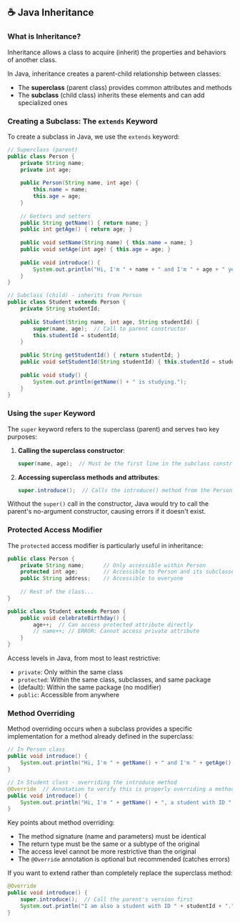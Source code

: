 ## ☕ Java Inheritance

### What is Inheritance?

Inheritance allows a class to acquire (inherit) the properties and behaviors of another class.

In Java, inheritance creates a parent-child relationship between classes:
- The **superclass** (parent class) provides common attributes and methods
- The **subclass** (child class) inherits these elements and can add specialized ones

### Creating a Subclass: The `extends` Keyword

To create a subclass in Java, we use the `extends` keyword:

```java
// Superclass (parent)
public class Person {
    private String name;
    private int age;
    
    public Person(String name, int age) {
        this.name = name;
        this.age = age;
    }
    
    // Getters and setters
    public String getName() { return name; }
    public int getAge() { return age; }
    
    public void setName(String name) { this.name = name; }
    public void setAge(int age) { this.age = age; }
    
    public void introduce() {
        System.out.println("Hi, I'm " + name + " and I'm " + age + " years old.");
    }
}

// Subclass (child) - inherits from Person
public class Student extends Person {
    private String studentId;
    
    public Student(String name, int age, String studentId) {
        super(name, age);  // Call to parent constructor
        this.studentId = studentId;
    }
    
    public String getStudentId() { return studentId; }
    public void setStudentId(String studentId) { this.studentId = studentId; }
    
    public void study() {
        System.out.println(getName() + " is studying.");
    }
}
```

### Using the `super` Keyword

The `super` keyword refers to the superclass (parent) and serves two key purposes:

1. **Calling the superclass constructor**: 
   ```java
   super(name, age);  // Must be the first line in the subclass constructor
   ```

2. **Accessing superclass methods and attributes**:
   ```java
   super.introduce();  // Calls the introduce() method from the Person class
   ```

Without the `super()` call in the constructor, Java would try to call the parent's no-argument constructor, causing errors if it doesn't exist.

### Protected Access Modifier

The `protected` access modifier is particularly useful in inheritance:

```java
public class Person {
    private String name;      // Only accessible within Person
    protected int age;        // Accessible to Person and its subclasses
    public String address;    // Accessible to everyone
    
    // Rest of the class...
}

public class Student extends Person {
    public void celebrateBirthday() {
        age++;  // Can access protected attribute directly
        // name++; // ERROR: Cannot access private attribute
    }
}
```

Access levels in Java, from most to least restrictive:
- `private`: Only within the same class
- `protected`: Within the same class, subclasses, and same package
- (default): Within the same package (no modifier)
- `public`: Accessible from anywhere

### Method Overriding

Method overriding occurs when a subclass provides a specific implementation for a method already defined in the superclass:

```java
// In Person class
public void introduce() {
    System.out.println("Hi, I'm " + getName() + " and I'm " + getAge() + " years old.");
}

// In Student class - overriding the introduce method
@Override  // Annotation to verify this is properly overriding a method
public void introduce() {
    System.out.println("Hi, I'm " + getName() + ", a student with ID " + studentId + ".");
}
```

Key points about method overriding:
- The method signature (name and parameters) must be identical
- The return type must be the same or a subtype of the original
- The access level cannot be more restrictive than the original
- The `@Override` annotation is optional but recommended (catches errors)

If you want to extend rather than completely replace the superclass method:

```java
@Override
public void introduce() {
    super.introduce();  // Call the parent's version first
    System.out.println("I am also a student with ID " + studentId + ".");
}
```